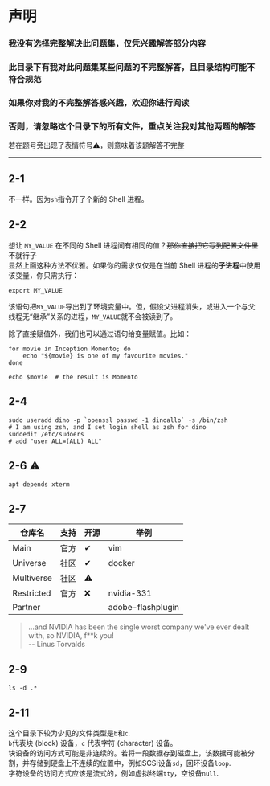 # 声明  

### 我没有选择完整解决此问题集，仅凭兴趣解答部分内容  
### 此目录下有我对此问题集某些问题的不完整解答，且目录结构可能不符合规范  
### 如果你对我的不完整解答感兴趣，欢迎你进行阅读  
### 否则，请忽略这个目录下的所有文件，重点关注我对其他两题的解答  

若在题号旁出现了表情符号⚠，则意味着该题解答不完整  



***

## 2-1
不一样。因为`sh`指令开了个新的 Shell 进程。  



## 2-2
想让 `MY_VALUE` 在不同的 Shell 进程间有相同的值？~~那你直接把它写到配置文件里不就行了~~  
显然上面这种方法不优雅。如果你的需求仅仅是在当前 Shell 进程的**子进程**中使用该变量，你只需执行：  
```shell
export MY_VALUE
```
该语句把`MY_VALUE`导出到了环境变量中。但，假设父进程消失，或进入一个与父线程无“继承”关系的进程，`MY_VALUE`就不会被读到了。  

除了直接赋值外，我们也可以通过语句给变量赋值。比如：  
```shell
for movie in Inception Momento; do
    echo "${movie} is one of my favourite movies."
done

echo $movie  # the result is Momento
```



## 2-4
```shell
sudo useradd dino -p `openssl passwd -1 dinoallo` -s /bin/zsh  
# I am using zsh, and I set login shell as zsh for dino
sudoedit /etc/sudoers
# add "user ALL=(ALL) ALL"
```



## 2-6 ⚠
```shell
apt depends xterm
```



## 2-7

| 仓库名 | 支持 | 开源 | 举例 |
| --- | --- | --- | --- |
| Main | 官方 | ✔ | vim |
| Universe | 社区 | ✔ | docker |
| Multiverse | 社区 | ⚠ | |
| Restricted | 官方 | ❌ | nvidia-331 |
| Partner |  | | adobe-flashplugin |
> ...and NVIDIA has been the single worst company we've ever dealt with, so NVIDIA, f**k you!  
> -- Linus Torvalds  



## 2-9
```shell
ls -d .*
```



## 2-11
这个目录下较为少见的文件类型是`b`和`c`.  
`b`代表块 (block) 设备，`c` 代表字符 (character) 设备。  
块设备的访问方式可能是非连续的。若将一段数据存到磁盘上，该数据可能被分割，并存储到硬盘上不连续的位置中，例如SCSI设备`sd`，回环设备`loop`.  
字符设备的访问方式应该是流式的，例如虚拟终端`tty`，空设备`null`.  